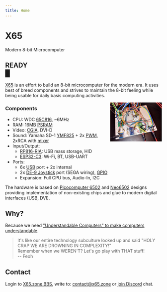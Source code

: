 ```yaml
---
title: Home
---
```

# X65

Modern 8-bit Microcomputer

## READY<br><blink>&#x2588;</blink>

[X65](https://github.com/X65) is an effort to build an 8-bit microcomputer for the modern era. It uses best of breed components and strives to maintain the 8-bit feeling while being usable for daily basis computing activities.

<a href="/timeline.html"><img src="/media/2024-09-17_board.png" style="float: right;width:33%;"/></a>

### Components

- CPU: WDC [65C816][1], ~6MHz
- RAM: 16MB [PSRAM][10]
- Video: [CGIA][2], DVI-D
- Sound: Yamaha SD-1 [YMF825][3] + 2x [PWM][12], 2xRCA with [mixer][13]
- Input/Output:
  - [RP816-RIA][4]: USB mass storage, HID
  - [ESP32-C3][5]: Wi-Fi, BT, USB-UART
- Ports:
  - 6x [USB][6] port + 2x internal
  - 2x [DE-9 Joystick][7] port (SEGA wiring), [GPIO][11]
  - Expansion: Full CPU bus, Audio-In, I2C

The hardware is based on [Picocomputer 6502][8] and [Neo6502][9] designs
providing implementation of non-existing chips and glue to modern digital interfaces (USB, DVI).

[1]: https://en.wikipedia.org/wiki/WDC_65C816
[2]: https://github.com/X65/X65/wiki/CGIA
[3]: https://www.youtube.com/watch?v=BEgAx0jngKQ
[4]: https://picocomputer.github.io/ria.html
[5]: https://en.wikipedia.org/wiki/ESP32#ESP32-C3
[6]: https://en.wikipedia.org/wiki/USB
[7]: http://wiki.icomp.de/wiki/DE-9_Joystick
[8]: https://picocomputer.github.io
[9]: https://neo6502.com
[10]: https://www.apmemory.com/products/psram-iot-ram/
[11]: https://en.wikipedia.org/wiki/General-purpose_input/output
[12]: https://en.wikipedia.org/wiki/Pulse-width_modulation
[13]: https://www.rohm.com/products/audio-video/audio-processors/analog/bd3461fs-product

## Why?

Because we need ["Understandable Computers" to make computers understandable](https://www.youtube.com/watch?v=2H2mh8wLXco).

> It's like our entire technology subculture looked up and said "HOLY CRAP WE ARE DROWNING IN COMPLEXITY!"<br>
> Remember when we WEREN'T? Let's go play with THAT stuff!<br>
> -- Feoh

## Contact

Login to [X65.zone BBS](https://bbs.x65.zone/),
write to: [contact@x65.zone](mailto:contact@x65.zone?subject=X65)
or [join Discord](https://discord.gg/TuTe3kymgy) chat.
